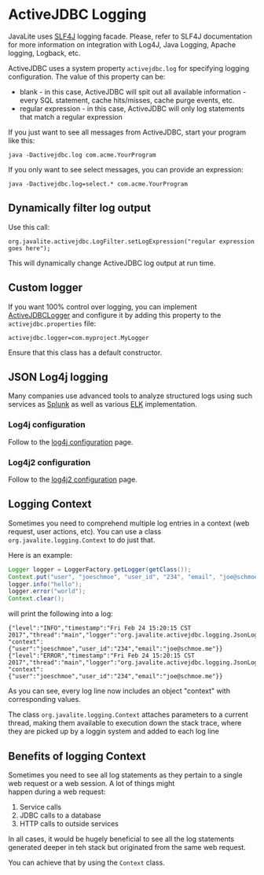 <div class="page-header">
   <h1>ActiveJDBC Logging</h1>
</div>



JavaLite uses [SLF4J](http://www.slf4j.org/) logging facade. Please, refer to SLF4J documentation  for more 
information on integration with Log4J, Java Logging, Apache logging, Logback, etc.


ActiveJDBC uses a system property `activejdbc.log` for specifying logging configuration. The value of this property can be:

* blank - in this case, ActiveJDBC will spit out all available information - every SQL statement, cache hits/misses, cache purge events, etc.
* regular expression - in this case, ActiveJDBC will only log statements that match a regular expression

If you just want to see all messages from ActiveJDBC, start your program like this:

~~~~ {.prettyprint}
java -Dactivejdbc.log com.acme.YourProgram
~~~~

If you only want to see select messages, you can provide an expression:

~~~~ {.prettyprint}
java -Dactivejdbc.log=select.* com.acme.YourProgram
~~~~

## Dynamically filter log output

Use this call:

~~~~ {.prettyprint}
org.javalite.activejdbc.LogFilter.setLogExpression("regular expression goes here");
~~~~

This will dynamically change ActiveJDBC log output at run time.

## Custom logger

If you want 100% control over logging, you can implement [ActiveJDBCLogger](http://javalite.github.io/activejdbc/snapshot/org/javalite/activejdbc/ActiveJDBCLogger.html)
and configure it by adding this property to the `activejdbc.properties` file: 

```
activejdbc.logger=com.myproject.MyLogger
```

Ensure that this class has a default constructor. 


## JSON Log4j logging

Many companies use advanced tools to analyze structured logs 
 using such services as [Splunk](https://www.splunk.com/) as well as various 
 [ELK](https://www.google.com/webhp?sourceid=chrome-instant&ion=1&espv=2&ie=UTF-8#q=elk+service&*)  implementation. 
    
### Log4j configuration

Follow to the [log4j configuration](log4j_configuration) page. 


### Log4j2 configuration

Follow to the [log4j2 configuration](log4j2_configuration) page. 


## Logging Context

Sometimes you need to comprehend multiple log entries in a context (web request, user actions, etc). You can use a class 
`org.javalite.logging.Context` to do  just that. 

Here is an example: 

~~~~ {.java  .numberLines}
Logger logger = LoggerFactory.getLogger(getClass());
Context.put("user", "joeschmoe", "user_id", "234", "email", "joe@schmoe.me");
logger.info("hello");
logger.error("world");
Context.clear();
~~~~

will print the following into a log:

~~~~ {.prettyprint} 
{"level":"INFO","timestamp":"Fri Feb 24 15:20:15 CST 2017","thread":"main","logger":"org.javalite.activejdbc.logging.JsonLog4jLayoutSpec","message":"hello", "context":{"user":"joeschmoe","user_id":"234","email":"joe@schmoe.me"}}
{"level":"ERROR","timestamp":"Fri Feb 24 15:20:15 CST 2017","thread":"main","logger":"org.javalite.activejdbc.logging.JsonLog4jLayoutSpec","message":"world", "context":{"user":"joeschmoe","user_id":"234","email":"joe@schmoe.me"}}
~~~~

As you can see, every log line now includes an object "context" with corresponding values.  

The class `org.javalite.logging.Context` attaches parameters 
to a current thread, making  them available to execution down the stack trace, where they are picked up by a loggin system and added to 
each log line

  
## Benefits of logging Context

Sometimes you need to see all log statements as they pertain to a single web request or a web session. A lot of things might  
happen during a web request: 

1. Service calls
2. JDBC calls to a database
3. HTTP calls to outside services

In all cases, it would be hugely beneficial to see all the log statements generated deeper in teh stack but originated from the same 
web request. 

You can achieve that by using the `Context` class.  

